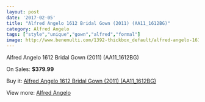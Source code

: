 ```yaml
---
layout: post
date: '2017-02-05'
title: "Alfred Angelo 1612 Bridal Gown (2011) (AA11_1612BG)"
category: Alfred Angelo
tags: ["style","unique","gown","alfred","formal"]
image: http://www.benemulti.com/1392-thickbox_default/alfred-angelo-1612-bridal-gown-2011-aa111612bg.jpg
---
```

Alfred Angelo 1612 Bridal Gown (2011) (AA11_1612BG)

On Sales: **$379.99**
<a href="https://www.benemulti.com/en/alfred-angelo/512-alfred-angelo-1612-bridal-gown-2011-aa111612bg.html"><amp-img layout="responsive" width="600" height="600" src="//www.benemulti.com/1392-thickbox_default/alfred-angelo-1612-bridal-gown-2011-aa111612bg.jpg" alt="Alfred Angelo 1612 Bridal Gown (2011) (AA11_1612BG) 0" /></a>
<a href="https://www.benemulti.com/en/alfred-angelo/512-alfred-angelo-1612-bridal-gown-2011-aa111612bg.html"><amp-img layout="responsive" width="600" height="600" src="//www.benemulti.com/1394-thickbox_default/alfred-angelo-1612-bridal-gown-2011-aa111612bg.jpg" alt="Alfred Angelo 1612 Bridal Gown (2011) (AA11_1612BG) 1" /></a>
<a href="https://www.benemulti.com/en/alfred-angelo/512-alfred-angelo-1612-bridal-gown-2011-aa111612bg.html"><amp-img layout="responsive" width="600" height="600" src="//www.benemulti.com/1393-thickbox_default/alfred-angelo-1612-bridal-gown-2011-aa111612bg.jpg" alt="Alfred Angelo 1612 Bridal Gown (2011) (AA11_1612BG) 2" /></a>

Buy it: [Alfred Angelo 1612 Bridal Gown (2011) (AA11_1612BG)](https://www.benemulti.com/en/alfred-angelo/512-alfred-angelo-1612-bridal-gown-2011-aa111612bg.html "Alfred Angelo 1612 Bridal Gown (2011) (AA11_1612BG)")

View more: [Alfred Angelo](https://www.benemulti.com/en/4-alfred-angelo "Alfred Angelo")